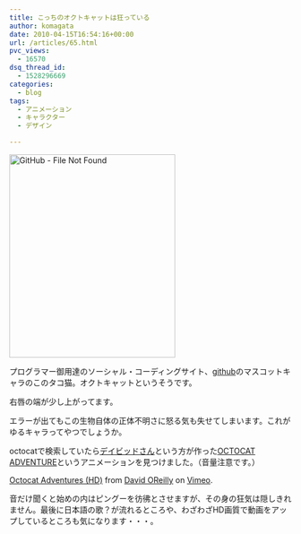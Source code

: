 ```yaml
---
title: こっちのオクトキャットは狂っている
author: komagata
date: 2010-04-15T16:54:16+00:00
url: /articles/65.html
pvc_views:
  - 16570
dsq_thread_id:
  - 1528296669
categories:
  - blog
tags:
  - アニメーション
  - キャラクター
  - デザイン

---
```

<p class="center">
  <a title="GitHub - File Not Found by komagata, on Flickr" href="http://github.com/forbarbuz"><img src="http://farm5.static.flickr.com/4012/4523763510_bb39558d87_o.png" alt="GitHub - File Not Found" width="296" height="363" /></a>
</p>

プログラマー御用達のソーシャル・コーディングサイト、[github][1]のマスコットキャラのこのタコ猫。オクトキャットというそうです。

右唇の端が少し上がってます。

エラーが出てもこの生物自体の正体不明さに怒る気も失せてしまいます。これがゆるキャラってやつでしょうか。

octocatで検索していたら[デイビッドさん][2]という方が作った[OCTOCAT ADVENTURE][3]というアニメーションを見つけました。（音量注意です。）

<p class="center">
</p>

<p class="center">
  <a href="http://vimeo.com/1690174">Octocat Adventures (HD)</a> from <a href="http://vimeo.com/davidoreilly">David OReilly</a> on <a href="http://vimeo.com">Vimeo</a>.
</p>

音だけ聞くと始めの内はピングーを彷彿とさせますが、その身の狂気は隠しきれません。最後に日本語の歌？が流れるところや、わざわざHD画質で動画をアップしているところも気になります・・・。

 [1]: http://github.com/
 [2]: http://www.davidoreilly.com/
 [3]: http://www.davidoreilly.com/work/octocat-adventure
